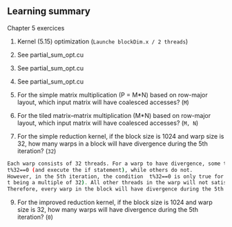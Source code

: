 ##  Learning summary

Chapter 5 exercices
 
1. Kernel (5.15) optimization (``Launche blockDim.x / 2 threads``)
2. See partial_sum_opt.cu
3. See partial_sum_opt.cu
4. See partial_sum_opt.cu

6. For the simple matrix multiplication (P = M*N) based on row-major layout, 
which input matrix will have coalesced accesses? (`M`)

7. For the tiled matrix–matrix multiplication (M*N) based on row-major layout, 
which input matrix will have coalesced accesses? (``M, N``)

8. For the simple reduction kernel, if the block size is 1024 and warp size is 32, 
how many warps in a block will have divergence during the 5th iteration? (`32`)
```bash
Each warp consists of 32 threads. For a warp to have divergence, some threads in the warp must satisfy 
t%32==0 (and execute the if statement), while others do not.
However, in the 5th iteration, the condition  t%32==0 is only true for one thread in each warp (the thread with 
t being a multiple of 32). All other threads in the warp will not satisfy the condition.
Therefore, every warp in the block will have divergence during the 5th iteration because only one thread in each warp will execute the if statement, while the other 31 threads will not.
```

9. For the improved reduction kernel, if the block size is 1024 and warp size is 
32, how many warps will have divergence during the 5th iteration? (`0`)